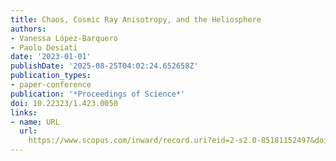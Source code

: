 ```yaml
---
title: Chaos, Cosmic Ray Anisotropy, and the Heliosphere
authors:
- Vanessa López-Barquero
- Paolo Desiati
date: '2023-01-01'
publishDate: '2025-08-25T04:02:24.652658Z'
publication_types:
- paper-conference
publication: '*Proceedings of Science*'
doi: 10.22323/1.423.0050
links:
- name: URL
  url: 
    https://www.scopus.com/inward/record.uri?eid=2-s2.0-85181152497&doi=10.22323%2f1.423.0050&partnerID=40&md5=d7580056eb18b2c60c3b1a5b50b380e4
---
```

